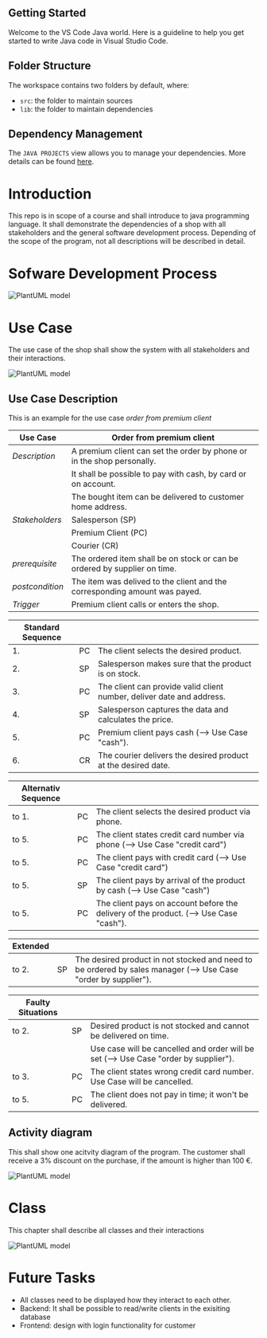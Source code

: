 ## Getting Started

Welcome to the VS Code Java world. Here is a guideline to help you get started to write Java code in Visual Studio Code.

## Folder Structure

The workspace contains two folders by default, where:

- `src`: the folder to maintain sources
- `lib`: the folder to maintain dependencies

## Dependency Management

The `JAVA PROJECTS` view allows you to manage your dependencies. More details can be found [here](https://github.com/microsoft/vscode-java-dependency#manage-dependencies).

# Introduction

This repo is in scope of a course and shall introduce to java programming language.
It shall demonstrate the dependencies of a shop with all stakeholders and the general software development process.
Depending of the scope of the program, not all descriptions will be described in detail.

# Sofware Development Process

<!---
This plantuml has been used:

```plantuml
@startuml
interface interface
(Problem) -down-> (Specification): analyse
(Specification) -down-> (Requirements Specification): identification of requirements
(Requirements Specification) -down-> (Design): design
(Design) -> (Design): refine
(Design) -down-> (Sourcecode): coding
(Sourcecode) -down-> (Executable Program): compile
(Executable Program) -right-> (Output): execute
(Executable Program) -left-> (Test Result): testing
(Test Result) -up-> interface: bug fix
interface -> (Specification)
interface -> (Requirements Specification)
interface -> (Design)
interface -> (Sourcecode)
@enduml
```
-->



![PlantUML model](//www.plantuml.com/plantuml/svg/VP5DKkim48JtEiKiauKlaCMhB1vhgC055Bbbfae_HXeLuVR8hi8I1hBokFjhM-evPz59YdUAWo1PRK3Rf0vFALuT_966CRw7uHyTdcSOjcoqS0p74-cWtKU6sXajSC5RuGIF89dsQHwhl0aKBQKEL_V2xG__aNbQlZQkW_eIw9kPO3cWcUr6iIG34qTKgZuuJAeN6_bmWocYQoDKYvcIzcl2p-oWVdDfI3ozof9zB38NgJnMx2_UmQxu2xBG1Rcu9IFrRJrMBzDGvefksphHjKna-TQjykV6TkQTWXlPYjohVK_gZ30Mxpu1 "Software Development Process")

# Use Case

The use case of the shop shall show the system with all stakeholders and their interactions.

<!---
This plantuml has been used:

```plantuml
@startuml
skinparam packageStyle rectangle
actor salesperson
actor sales_manager
actor supplier
actor client
actor premium_client
rectangle Shop {
    sales_manager -right- (order by supplier)
    (order by supplier) -right- supplier
    salesperson -right- (order from premium client)
    (order from premium client) -right- premium_client
    salesperson -right- (payment)
    (payment) -right- client
    (order by supplier) .down.> (order from premium client): extends
    (order from premium client) .down.> (payment): includs
    sales_manager -down-|> salesperson
    premium_client -down-|> client
    (cash) -up-|> (payment)
    (credit card) -up-|> (payment)
    (on account) -up-|> (payment)
}
@enduml
```
-->

![PlantUML model](//www.plantuml.com/plantuml/svg/XL51RiCm3Bld5JfkX_O1FHJzGnzGQBQN6BLbGvQn1Tl-FWT8X3P8jbj8KHGPNueWIusXAtTF6HaZP3HtxDrLnk20dH6aFhWEZII6Wi6LxBWaUcHk4QdjyCBLd8DNQDetoGmok-XhlCsa7e3ha39yTG3mx0a7zlqW1tX9R1jy6zN_TL9lyRgpCBEjXb-RldEAIxGvhvhlpTLZLMdtLCOngh4YdUlwTgMZJHzqFF-Lw0JkKnpPybzqDTCK9_1aGhLbwm4cyU7x_DXgagsAg-wfYS4oj8urjy7w5nXsrWiOPBidIGHeJAea6ugVxjBQrXX-0G00 "Use Case")

## Use Case Description

This is an example for the use case *order from premium client*

| Use Case        | Order from premium client                                                   |
|-----------------|-----------------------------------------------------------------------------|
| *Description*   | A premium client can set the order by phone or in the shop personally.      |
|                 | It shall be possible to pay with cash, by card or on account.               |
|                 | The bought item can be delivered to customer home address.                   |
|*Stakeholders*   | Salesperson                                         (SP)                    |
|                 | Premium Client                                      (PC)                    |
|                 | Courier                                             (CR)                    |
| *prerequisite*  | The ordered item shall be on stock or can be ordered by supplier on time.   |
| *postcondition* | The item was delived to the client and the corresponding amount was payed.  |
| *Trigger*       | Premium client calls or enters the shop.                                    |

| Standard Sequence |    |                                                                      |
|-------------------|----|----------------------------------------------------------------------|
| 1.                | PC | The client selects the desired product.                              |
| 2.                | SP | Salesperson makes sure that the product is on stock.                 |
| 3.                | PC | The client can provide valid client number, deliver date and address. |
| 4.                | SP | Salesperson captures the data and calculates the price.              |
| 5.                | PC | Premium client pays cash (--> Use Case "cash").                      |
| 6.                | CR | The courier delivers the desired product at the desired date.        |
          
| Alternativ Sequence |    |                                                                                       |
|---------------------|----|---------------------------------------------------------------------------------------|
| to 1.               | PC | The client selects the desired product via phone.                                     |
| to 5.               | PC | The client states credit card number via phone (--> Use Case "credit card")           |
| to 5.               | PC | The client pays with credit card (--> Use Case "credit card")                         |
| to 5.               | SP | The client pays by arrival of the product by cash (--> Use Case "cash")               |
| to 5.               | PC | The client pays on account before the delivery of the product. (--> Use Case "cash"). |

| Extended          |    |                                                                      |
|-------------------|----|----------------------------------------------------------------------|
| to 2.             | SP | The desired product in not stocked and need to be ordered by sales manager (--> Use Case "order by supplier"). |

| Faulty Situations   |    |                                                                                       |
|---------------------|----|---------------------------------------------------------------------------------------|
| to 2.               | SP | Desired product is not stocked and cannot be delivered on time.                       |
|                     |    | Use case will be cancelled and order will be set (--> Use Case "order by supplier").  |
| to 3.               | PC | The client states wrong credit card number. Use Case will be cancelled.               |
| to 5.               | PC | The client does not pay in time; it won't be delivered.                               |


## Activity diagram

This shall show one acitvity diagram of the program. The customer shall receive a 3% discount on the purchase, if  the amount is higher than 100 €.

<!---
This plantuml has been used:

```plantuml
@startuml
rectangle Pricecalculation {
    !pragma useVerticalIf on 
    start
    if(price > 100€) then (yes)
     :price = price * 0.97;
    else (no)
    endif
     : final price = price * 1.19;
    stop
}
@enduml
```
-->

![PlantUML model](//www.plantuml.com/plantuml/svg/NO-n3e8m48RtFiNl1Wu49eD4m-hcv7wfLsnI2cdBO8oBp-DJ-IJMbiaklUJ_lZztlG_amZ8QuLW6ieDXd9sMBCd8nL3GayL38BxDx6WO2Old2xkW8t5IY75AKq-Qj2hcNmEEQEhwytgN23UsAExioqHWdu43yhz5NRMxBcLiFAEmKoRPNhLQ7IXjoU1VRQgcxTOLfbayHH-bUD0N   "Activity Diagram")


# Class

This chapter shall describe all classes and their interactions

<!---
This plantuml has been used:

```plantuml
@startuml
class Bill {
    + double amount
    + double discount
    + double tax
    + Client billReceiver
    + <<create>> Bill()
    + void setDiscount(final double newDiscount)
    + void addInvoice(int quantity, double singlePrice)
    + void setInvoice(final Client receiver)
    + void setTax(final double newTax)
    + void getBillInformation()
    + double getDiscount()
    + double getTax()
    + double getAmount()
    + double calcNetPrice()
    + double totalAmount()
    + Client getBillReceiver()
}

class Client {
    + String name
    + String address
    + <<create>> Client(String name, String address)
    + void setName(String newName)
    + void setAddress(String newAddress)
    + String getName()
    + String getAddress()
}

Bill "*" x--* "1" Client : billReceiver
@enduml
```
-->

![PlantUML model](http://www.plantuml.com/plantuml/svg/RLBDRi8m3Bxp555F7OF3hXD2iEt21KtRNi0afegKE5hY0jEqTry0PwBfUcg_7zjVxLLYYDnxDz4EKb9FrZdrFL7vkLScz3k72dpeYOUOiKcFKOQJ0C_E8h7QvN9lgD4UC0gpMEY8mBXSNfgrTu8VWZKg8Rz8vNPl2LofJ7WinC00ncmelsbiBR7wx87OyjUi-9Abpk5hp8AwaVYaZmmSPTXQ_06dqK0P6yWwv7EY3Ur3zC0sK0bNJDrDl9gwzXYZQ_-VN8FJM-HBi9hZmE0gcyIJ4SjAClqpaSsBekp-dQEbJX5u729WJCIKHjkK0ksDSLPvwf-wpPe_FHxFdxLaVNNUg0GfGY4wgJQ6HN-DUZdlPjgeqtm-LSr3Ks8_3azrXMHwxtu1)

# Future Tasks

- All classes need to be displayed how they interact to each other.
- Backend: It shall be possible to read/write clients in the exisiting database
- Frontend: design with login functionality for customer